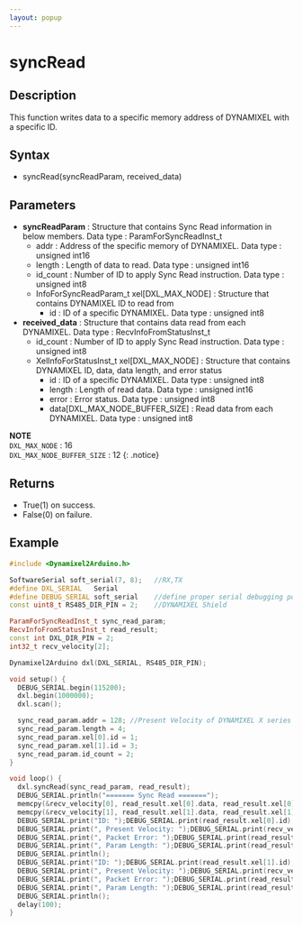 ```yaml
---
layout: popup
---
```


# syncRead

## Description

This function writes data to a specific memory address of DYNAMIXEL with a specific ID.

## Syntax

- syncRead(syncReadParam, received_data)

## Parameters

- **syncReadParam** : Structure that contains Sync Read information in below members. Data type : ParamForSyncReadInst_t
  - addr : Address of the specific memory of DYNAMIXEL. Data type : unsigned int16
  - length : Length of data to read. Data type : unsigned int16
  - id_count : Number of ID to apply Sync Read instruction.  Data type : unsigned int8
  - InfoForSyncReadParam_t xel[DXL_MAX_NODE] : Structure that contains DYNAMIXEL ID to read from
    - id : ID of a specific DYNAMIXEL. Data type : unsigned int8
- **received_data** : Structure that contains data read from each DYNAMIXEL. Data type : RecvInfoFromStatusInst_t
  - id_count : Number of ID to apply Sync Read instruction.  Data type : unsigned int8
  - XelInfoForStatusInst_t xel[DXL_MAX_NODE] : Structure that contains DYNAMIXEL ID, data, data length, and error status
    - id : ID of a specific DYNAMIXEL. Data type : unsigned int8
    - length : Length of read data. Data type : unsigned int16
    - error : Error status. Data type : unsigned int8
    - data[DXL_MAX_NODE_BUFFER_SIZE] : Read data from each DYNAMIXEL. Data type : unsigned int8

**NOTE**  
`DXL_MAX_NODE` : 16  
`DXL_MAX_NODE_BUFFER_SIZE` : 12
{: .notice}

## Returns

- True(1) on success.
- False(0) on failure.

## Example

```c++
#include <Dynamixel2Arduino.h>

SoftwareSerial soft_serial(7, 8);   //RX,TX
#define DXL_SERIAL   Serial
#define DEBUG_SERIAL soft_serial    //define proper serial debugging port for the board
const uint8_t RS485_DIR_PIN = 2;    //DYNAMIXEL Shield

ParamForSyncReadInst_t sync_read_param;
RecvInfoFromStatusInst_t read_result;
const int DXL_DIR_PIN = 2;
int32_t recv_velocity[2];

Dynamixel2Arduino dxl(DXL_SERIAL, RS485_DIR_PIN);

void setup() {
  DEBUG_SERIAL.begin(115200);
  dxl.begin(1000000);
  dxl.scan();

  sync_read_param.addr = 128; //Present Velocity of DYNAMIXEL X series
  sync_read_param.length = 4;
  sync_read_param.xel[0].id = 1;
  sync_read_param.xel[1].id = 3;
  sync_read_param.id_count = 2;
}

void loop() {
  dxl.syncRead(sync_read_param, read_result);
  DEBUG_SERIAL.println("======= Sync Read =======");
  memcpy(&recv_velocity[0], read_result.xel[0].data, read_result.xel[0].length);
  memcpy(&recv_velocity[1], read_result.xel[1].data, read_result.xel[1].length);
  DEBUG_SERIAL.print("ID: ");DEBUG_SERIAL.print(read_result.xel[0].id);DEBUG_SERIAL.print(" ");
  DEBUG_SERIAL.print(", Present Velocity: ");DEBUG_SERIAL.print(recv_velocity[0]);DEBUG_SERIAL.print(" ");
  DEBUG_SERIAL.print(", Packet Error: ");DEBUG_SERIAL.print(read_result.xel[0].error);DEBUG_SERIAL.print(" ");
  DEBUG_SERIAL.print(", Param Length: ");DEBUG_SERIAL.print(read_result.xel[0].length);DEBUG_SERIAL.print(" ");
  DEBUG_SERIAL.println();
  DEBUG_SERIAL.print("ID: ");DEBUG_SERIAL.print(read_result.xel[1].id);DEBUG_SERIAL.print(" ");
  DEBUG_SERIAL.print(", Present Velocity: ");DEBUG_SERIAL.print(recv_velocity[1]);DEBUG_SERIAL.print(" ");
  DEBUG_SERIAL.print(", Packet Error: ");DEBUG_SERIAL.print(read_result.xel[1].error);DEBUG_SERIAL.print(" ");
  DEBUG_SERIAL.print(", Param Length: ");DEBUG_SERIAL.print(read_result.xel[1].length);DEBUG_SERIAL.print(" ");
  DEBUG_SERIAL.println();
  delay(100);
}
```
